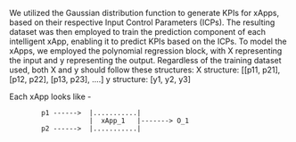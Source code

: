 

We utilized the Gaussian distribution function to generate KPIs for xApps, based on their respective Input Control Parameters (ICPs). 
The resulting dataset was then employed to train the prediction component of each intelligent xApp, enabling it to predict KPIs based on the ICPs. 
To model the xApps, we employed the polynomial regression block, with X representing the input and y representing the output. 
Regardless of the training dataset used, both X and y should follow these structures:
X structure: [[p11, p21], [p12, p22], [p13, p23], ....]
y structure: [y1, y2, y3]

Each xApp looks like -

            p1 ------>  |...........|
                        |  xApp_1   |-------> O_1
            p2 ------>  |...........|

